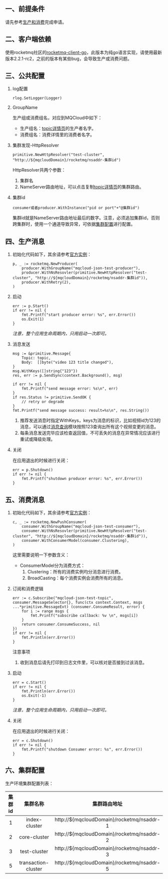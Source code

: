## 一、<span id="apply">前提条件</span>

请先参考[生产和消费](produceAndConsume)完成申请。

## 二、<span id="client">客户端依赖</span>

使用rocketmq社区的[rocketmq-client-go](https://github.com/apache/rocketmq-client-go)，此版本为纯go语言实现，请使用最新版本2.2.1-rc2，之前的版本有某些bug，会导致生产或消费问题。

## 三、<span id="common">公共配置</span>

1. log配置

   ```
   rlog.SetLogger(Logger)
   ```

2. GroupName

   生产组或消费组名，对应到MQCloud中如下：

   * 生产组名：[topic详情页](topic#detail)的生产者名字。
   * 消费组名：消费详情里的消费者名字。

3. 集群发现-HttpResolver

   ```
   primitive.NewHttpResolver("test-cluster", "http://${mqcloudDomain}/rocketmq/nsaddr-集群id")
   ```

   HttpResolver共两个参数：

   1. 集群名
   2. NameServer路由地址，可以点击复制[topic详情页](topic#detail)的集群路由。

4. 集群id

   ```
   consumer或者producer.WithInstance("pid or port"+"@集群id")
   ```

   集群id就是NameServer路由地址最后的数字。注意，必须追加集群id，否则跨集群时，使用一个通道导致异常，可依据[集群配置](cgo#appendix)进行配置。

## 四、<span id="produce">生产消息</span>

1. 初始化代码如下，其余请参考[官方实例](https://github.com/apache/rocketmq-client-go/blob/master/docs/Introduction.md)：

   ```
   p, _ := rocketmq.NewProducer(
       producer.WithGroupName("mqcloud-json-test-producer"),
       producer.WithNsResovler(primitive.NewHttpResolver("test-cluster", "http://${mqcloudDomain}/rocketmq/nsaddr-集群id")),
       producer.WithRetry(2),
   )
   ```

2. 启动

   ```
   err := p.Start()
   if err != nil {
       fmt.Printf("start producer error: %s", err.Error())
       os.Exit(1)
   }
   ```

   *注意，整个应用生命周期内，只用启动一次即可。*

3. 消息发送

   ```
   msg := &primitive.Message{
       Topic: topic,
       Body:  []byte("video 123 title changed"),
   }
   msg.WithKeys([]string{"123"})
   res, err := p.SendSync(context.Background(), msg)

   if err != nil {
       fmt.Printf("send message error: %s\n", err)
   }
   if res.Status != primitive.SendOK {
       // retry or degrade
   }
   fmt.Printf("send message success: result=%s\n", res.String())
   ```

   1. 推荐发送消息时指定WithKeys，keys为消息的标识，比如视频id为123的消息，可以通过[消息查询](/wiki/userGuide/messageQuery#key)模块按照123查询出所有这个视频变更的消息。
   2. 每条消息发送完毕应该检查返回值，不可丢失的消息在异常情况应该进行重试或降级处理。

4. 关闭

   在应用退出的时候进行关闭：

   ```
   err = p.Shutdown()
   if err != nil {
       fmt.Printf("shutdown producer error: %s", err.Error())
   }
   ```

## 五、<span id="consume">消费消息</span>

1. 初始化代码如下，其余请参考[官方实例](https://github.com/apache/rocketmq-client-go/blob/master/docs/Introduction.md)：

   ```
   c, _ := rocketmq.NewPushConsumer(
       consumer.WithGroupName("mqcloud-json-test-consumer"),
       consumer.WithNsResovler(primitive.NewHttpResolver("test-cluster", "http://${mqcloudDomain}/rocketmq/nsaddr-集群id")),
       consumer.WithConsumerModel(consumer.Clustering),
   )
   ```
   这里需要说明一下参数含义：

   * ConsumerModel分为消费方式：
     1. Clustering：所有的消费实例均分消息进行消费。
     2. BroadCasting：每个消费实例会消费所有的消息。

2. 订阅和消费逻辑

   ```
   err := c.Subscribe("mqcloud-json-test-topic", consumer.MessageSelector{}, func(ctx context.Context, msgs ...*primitive.MessageExt) (consumer.ConsumeResult, error) {
       for i := range msgs {
           fmt.Printf("subscribe callback: %v \n", msgs[i])
       }
       return consumer.ConsumeSuccess, nil
   })
   if err != nil {
       fmt.Println(err.Error())
   }
   ```

   注意事项

   1. 收到消息后请先打印到日志文件里，可以核对是否接到过该消息。

3. 启动

   ```
   err = c.Start()
   if err != nil {
       fmt.Println(err.Error())
       os.Exit(-1)
   }
   ```

   *注意，整个应用生命周期内，只用启动一次即可。*

4. 关闭

   在应用退出的时候进行关闭：

   ```
   err = c.Shutdown()
   if err != nil {
       fmt.Printf("shutdown Consumer error: %s", err.Error())
   }
   ```
## 六、<span id="appendix">集群配置</span>
生产环境集群配置列表：

| 集群id   | 集群名称            | 集群路由地址                                |
|:------:| :------:             | :------:                                      |
|   1    |index-cluster        | http://${mqcloudDomain}/rocketmq/nsaddr-1|
|   2    | core-cluster        | http://${mqcloudDomain}/rocketmq/nsaddr-2|
|   3    | test-cluster        | http://${mqcloudDomain}/rocketmq/nsaddr-3|
|   5    | transaction-cluster | http://${mqcloudDomain}/rocketmq/nsaddr-5|

   ​
